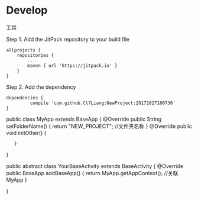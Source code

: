 # Develop
工具

Step 1. Add the JitPack repository to your build file 
 
 	allprojects {
 		repositories {
 			...
 			maven { url 'https://jitpack.io' }
 		}
 	}
 
 Step 2. Add the dependency
 
 	dependencies {
	         compile 'com.github.Ct7Liang:NewProject:20171027100730'
 	}
   
  
  public class MyApp extends BaseApp {
       @Override
       public String setFolderName() {
           return "NEW_PROJECT";  //文件夹名称
       }
       @Override
       public void initOther() {
 
       }
   }
   
   public abstract class YourBaseActivity extends BaseActivity {
       @Override
       public BaseApp addBaseApp() {
           return MyApp.getAppContext(); //关联MyApp
       }
   
   }
